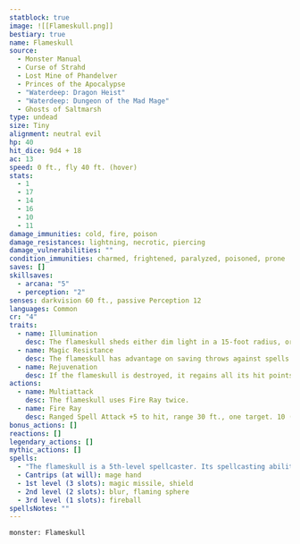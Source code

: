 ```yaml
---
statblock: true
image: ![[Flameskull.png]]
bestiary: true
name: Flameskull
source:
  - Monster Manual
  - Curse of Strahd
  - Lost Mine of Phandelver
  - Princes of the Apocalypse
  - "Waterdeep: Dragon Heist"
  - "Waterdeep: Dungeon of the Mad Mage"
  - Ghosts of Saltmarsh
type: undead
size: Tiny
alignment: neutral evil
hp: 40
hit_dice: 9d4 + 18
ac: 13
speed: 0 ft., fly 40 ft. (hover)
stats:
  - 1
  - 17
  - 14
  - 16
  - 10
  - 11
damage_immunities: cold, fire, poison
damage_resistances: lightning, necrotic, piercing
damage_vulnerabilities: ""
condition_immunities: charmed, frightened, paralyzed, poisoned, prone
saves: []
skillsaves:
  - arcana: "5"
  - perception: "2"
senses: darkvision 60 ft., passive Perception 12
languages: Common
cr: "4"
traits:
  - name: Illumination
    desc: The flameskull sheds either dim light in a 15-foot radius, or bright light in a 15-foot radius and dim light for an additional 15 feet. It can switch between the options as an action.
  - name: Magic Resistance
    desc: The flameskull has advantage on saving throws against spells and other magical effects.
  - name: Rejuvenation
    desc: If the flameskull is destroyed, it regains all its hit points in 1 hour unless holy water is sprinkled on its remains or a dispel magic or remove curse spell is cast on them.
actions:
  - name: Multiattack
    desc: The flameskull uses Fire Ray twice.
  - name: Fire Ray
    desc: Ranged Spell Attack +5 to hit, range 30 ft., one target. 10 (3d6) fire damage.
bonus_actions: []
reactions: []
legendary_actions: []
mythic_actions: []
spells:
  - "The flameskull is a 5th-level spellcaster. Its spellcasting ability is Intelligence (spell save 13, +5 to hit with spell attacks). It requires no somatic or material components to cast its spells. The flameskull has the following wizard spells prepared:"
  - Cantrips (at will): mage hand
  - 1st level (3 slots): magic missile, shield
  - 2nd level (2 slots): blur, flaming sphere
  - 3rd level (1 slots): fireball
spellsNotes: ""
---
```


```statblock
monster: Flameskull
```